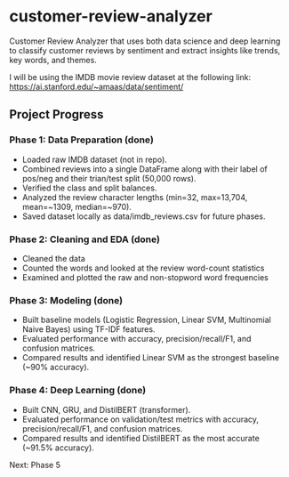 # customer-review-analyzer
Customer Review Analyzer that uses both data science and deep learning to classify customer reviews by sentiment and extract insights like trends, key words, and themes.

I will be using the IMDB movie review dataset at the following link: https://ai.stanford.edu/~amaas/data/sentiment/

## Project Progress

### Phase 1: Data Preparation (done)
- Loaded raw IMDB dataset (not in repo).
- Combined reviews into a single DataFrame along with their label of pos/neg and their trian/test split (50,000 rows).
- Verified the class and split balances.
- Analyzed the review character lengths (min=32, max=13,704, mean=~1309, median=~970).
- Saved dataset locally as data/imdb_reviews.csv for future phases.

### Phase 2: Cleaning and EDA (done)
- Cleaned the data
- Counted the words and looked at the review word-count statistics
- Examined and plotted the raw and non-stopword word frequencies

### Phase 3: Modeling (done)
- Built baseline models (Logistic Regression, Linear SVM, Multinomial Naive Bayes) using TF-IDF features.
- Evaluated performance with accuracy, precision/recall/F1, and confusion matrices.
- Compared results and identified Linear SVM as the strongest baseline (~90% accuracy).

### Phase 4: Deep Learning (done)
- Built CNN, GRU, and DistilBERT (transformer).
- Evaluated performance on validation/test metrics with accuracy, precision/recall/F1, and confusion matrices.
- Compared results and identified DistilBERT as the most accurate (~91.5% accuracy).

Next: Phase 5
